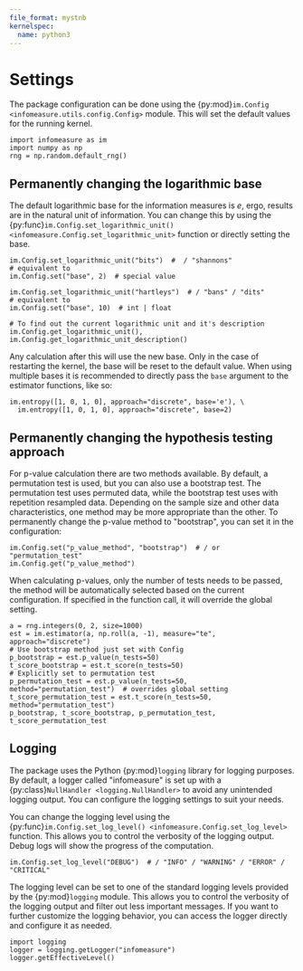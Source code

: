 ```yaml
---
file_format: mystnb
kernelspec:
  name: python3
---
```


# Settings

The package configuration can be done using the {py:mod}`im.Config <infomeasure.utils.config.Config>` module.
This will set the default values for the running kernel.

```{code-cell}
import infomeasure as im
import numpy as np
rng = np.random.default_rng()
```

## Permanently changing the logarithmic base

The default logarithmic base for the information measures is $e$, ergo, results are in the natural unit of information.
You can change this by using the {py:func}`im.Config.set_logarithmic_unit() <infomeasure.Config.set_logarithmic_unit>` function
or directly setting the base.

```{code-cell}
im.Config.set_logarithmic_unit("bits")  #  / "shannons"
# equivalent to
im.Config.set("base", 2)  # special value

im.Config.set_logarithmic_unit("hartleys")  # / "bans" / "dits"
# equivalent to
im.Config.set("base", 10)  # int | float

# To find out the current logarithmic unit and it's description
im.Config.get_logarithmic_unit(), im.Config.get_logarithmic_unit_description()
```

Any calculation after this will use the new base.
Only in the case of restarting the kernel, the base will be reset to the default value.
When using multiple bases it is recommended to directly pass the ``base`` argument to the estimator functions, like so:
```{code-cell}
im.entropy([1, 0, 1, 0], approach="discrete", base='e'), \
  im.entropy([1, 0, 1, 0], approach="discrete", base=2)
```

## Permanently changing the hypothesis testing approach

For p-value calculation there are two methods available.
By default, a permutation test is used, but you can also use a bootstrap test.
The permutation test uses permuted data, while the bootstrap test uses with repetition resampled data.
Depending on the sample size and other data characteristics, one method may be more appropriate than the other.
To permanently change the p-value method to "bootstrap", you can set it in the configuration:

```{code-cell}
im.Config.set("p_value_method", "bootstrap")  # / or "permutation_test"
im.Config.get("p_value_method")
```

When calculating p-values, only the number of tests needs to be passed, the method will be automatically selected based on the current configuration.
If specified in the function call, it will override the global setting.

```{code-cell}
a = rng.integers(0, 2, size=1000)
est = im.estimator(a, np.roll(a, -1), measure="te", approach="discrete")
# Use bootstrap method just set with Config
p_bootstrap = est.p_value(n_tests=50)
t_score_bootstrap = est.t_score(n_tests=50)
# Explicitly set to permutation test
p_permutation_test = est.p_value(n_tests=50, method="permutation_test")  # overrides global setting
t_score_permutation_test = est.t_score(n_tests=50, method="permutation_test")
p_bootstrap, t_score_bootstrap, p_permutation_test, t_score_permutation_test
```

## Logging

The package uses the Python {py:mod}`logging` library for logging purposes.
By default, a logger called "infomeasure" is set up with
a {py:class}`NullHandler <logging.NullHandler>`
to avoid any unintended logging output.
You can configure the logging settings to suit your needs.


You can change the logging level using
the {py:func}`im.Config.set_log_level() <infomeasure.Config.set_log_level>` function.
This allows you to control the verbosity of the logging output.
Debug logs will show the progress of the computation.

```{code-cell}
im.Config.set_log_level("DEBUG")  # / "INFO" / "WARNING" / "ERROR" / "CRITICAL"
```

The logging level can be set to one of the standard logging levels provided by
the {py:mod}`logging` module.
This allows you to control the verbosity of the logging output and filter
out less important messages.
If you want to further customize the logging behavior,
you can access the logger directly and configure it as needed.

```{code-cell}
import logging
logger = logging.getLogger("infomeasure")
logger.getEffectiveLevel()
```
